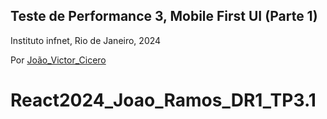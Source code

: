 ﻿## Teste de Performance 3, Mobile First UI (Parte 1)

Instituto infnet, Rio de Janeiro, 2024

Por [João_Victor_Cicero](https://github.com/jvcmtr)
# React2024_Joao_Ramos_DR1_TP3.1
